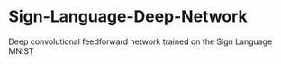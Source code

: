 # Sign-Language-Deep-Network
Deep convolutional feedforward network trained on the Sign Language MNIST
